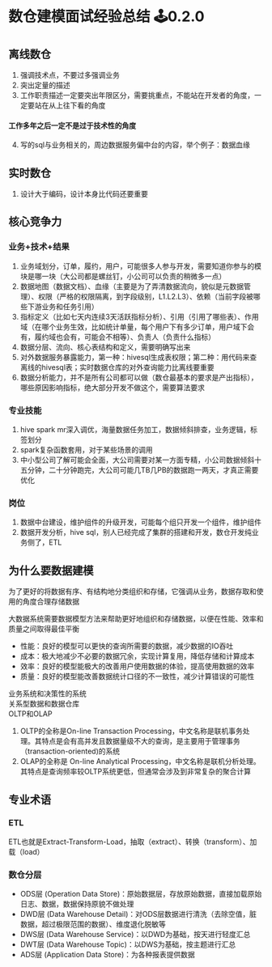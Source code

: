 # 数仓建模面试经验总结 🕹️0.2.0

## 离线数仓
1. 强调技术点，不要过多强调业务  
2. 突出定量的描述  
3. 工作职责描述一定要突出年限区分，需要挑重点，不能站在开发者的角度，一定要站在从上往下看的角度
#### 工作多年之后一定不是过于技术性的角度  
4. 写的sql与业务相关的，周边数据服务偏中台的内容，举个例子：数据血缘


## 实时数仓
1. 设计大于编码，设计本身比代码还要重要  


## 核心竞争力
### 业务+技术+结果
1. 业务域划分，订单，履约，用户，可能很多人参与开发，需要知道你参与的模块是哪一块（大公司都是螺丝钉，小公司可以负责的稍微多一点）
2. 数据地图（数据文档）、血缘（主要是为了弄清数据流向，貌似是元数据管理）、权限（严格的权限隔离，到字段级别，L1.L2.L3）、依赖（当前字段被哪些下游业务和任务引用）  
3. 指标定义（比如七天内连续3天活跃指标分析）、引用（引用了哪些表）、作用域（在哪个业务生效，比如统计单量，每个用户下有多少订单，用户域下会有，履约域也会有，可能会不相等）、负责人（负责什么指标）
4. 数据分层、流向、核心表结构和定义，需要明确写出来 
5. 对外数据服务暴露能力，第一种：hivesql生成表权限；第二种：用代码来查离线的hivesql表；实时数据仓库的对外查询能力比离线要重要  
6. 数据分析能力，并不是所有公司都可以做（数仓最基本的要求是产出指标），哪些原因影响指标，绝大部分开发不做这个，需要算法要求  

### 专业技能
1. hive spark mr深入调优，海量数据任务加工，数据倾斜排查，业务逻辑，标签划分  
2. spark复杂函数套用，对于某些场景的调用
3. 中小型公司了解可能会全面，大公司需要对某一方面专精，小公司数据倾斜十五分钟，二十分钟跑完，大公司可能几TB几PB的数据跑一两天，才真正需要优化

### 岗位
1. 数据中台建设，维护组件的升级开发，可能每个组只开发一个组件，维护组件  
2. 数据开发分析，hive sql，别人已经完成了集群的搭建和开发，数仓开发纯业务侧了，ETL  


## 为什么要数据建模
为了更好的将数据有序、有结构地分类组织和存储，它强调从业务，数据存取和使用的角度合理存储数据  

大数据系统需要数据模型方法来帮助更好地组织和存储数据，以便在性能、效率和质量之间取得最佳平衡  
+ 性能：良好的模型可以更快的查询所需要的数据，减少数据的IO吞吐  
+ 成本：极大地减少不必要的数据冗余，实现计算复用，降低存储和计算成本  
+ 效率：良好的模型能极大的改善用户使用数据的体验，提高使用数据的效率  
+ 质量：良好的模型能改善数据统计口径的不一致性，减少计算错误的可能性  

业务系统和决策性的系统  
关系型数据和数据仓库  
OLTP和OLAP  
1. OLTP的全称是On-line Transaction Processing，中文名称是联机事务处理。其特点是会有高并发且数据量级不大的查询，是主要用于管理事务（transaction-oriented)的系统  
2. OLAP的全称是 On-line Analytical Processing，中文名称是联机分析处理。其特点是查询频率较OLTP系统更低，但通常会涉及到非常复杂的聚合计算  


## 专业术语
### ETL
ETL也就是Extract-Transform-Load，抽取（extract）、转换（transform）、加载（load）  

### 数仓分层
+ ODS层 (Operation Data Store)：原始数据层，存放原始数据，直接加载原始日志、数据，数据保持原貌不做处理  
+ DWD层 (Data Warehouse Detail)：对ODS层数据进行清洗（去除空值，脏数据，超过极限范围的数据）、维度退化脱敏等  
+ DWS层 (Data Warehouse Service)：以DWD为基础，按天进行轻度汇总  
+ DWT层 (Data Warehouse Topic)：以DWS为基础，按主题进行汇总  
+ ADS层 (Application Data Store)：为各种报表提供数据  